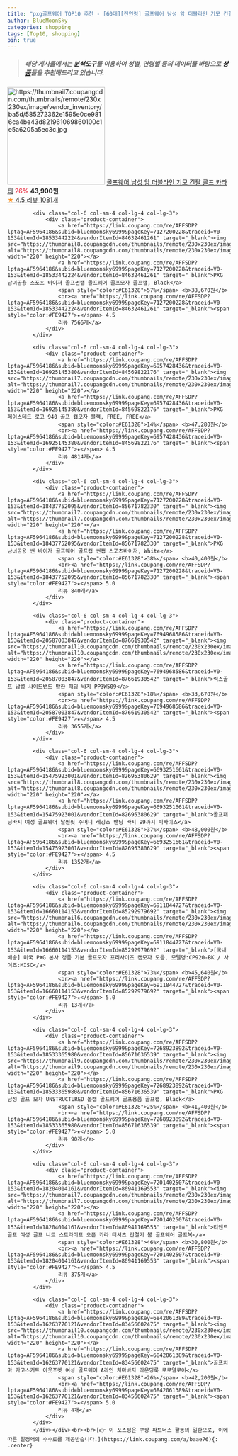 ```yaml
---
title: "pxg골프웨어 TOP10 추천 - [60대][전연령] 골프웨어 남성 암 더블라인 기모 긴팔 골프 카라티"
author: BlueMoonSky
categories: shopping
tags: [Top10, shopping]
pin: true
---
```


> ##### 해당 게시물에서는 [**분석도구**](https://itemscout.io/)를 이용하여 **성별**, **연령별** 등의 데이터를 바탕으로 [**상품**](https://link.coupang.com/a/baae76)들을 추천해드리고 있습니다.
<div class="container"><div class="row">
            <div class="col-6 col-sm-4 col-lg-4 col-lg-3">
                <div class="product-container">
                    <a href="https://link.coupang.com/re/AFFSDP?lptag=AF5964186&subid=bluemoonsky6999&pageKey=6147472466&traceid=V0-153&itemId=11840753251&vendorItemId=79114100741" target="_blank"><img src="https://thumbnail7.coupangcdn.com/thumbnails/remote/230x230ex/image/vendor_inventory/ba5d/585272362e1595e0ce9816ca4be43d821961069860100c1e5a6205a5ec3c.jpg" alt="https://thumbnail7.coupangcdn.com/thumbnails/remote/230x230ex/image/vendor_inventory/ba5d/585272362e1595e0ce9816ca4be43d821961069860100c1e5a6205a5ec3c.jpg" width="220" height="220"></a>
                    <a href="https://link.coupang.com/re/AFFSDP?lptag=AF5964186&subid=bluemoonsky6999&pageKey=6147472466&traceid=V0-153&itemId=11840753251&vendorItemId=79114100741" target="_blank">골프웨어 남성 암 더블라인 기모 긴팔 골프 카라티</a>
                    <span style="color:#E61328">26%</span> <b>43,900원</b>
                    <br><a href="https://link.coupang.com/re/AFFSDP?lptag=AF5964186&subid=bluemoonsky6999&pageKey=6147472466&traceid=V0-153&itemId=11840753251&vendorItemId=79114100741" target="_blank"><span style="color:#FE9427">★</span> 4.5
                    리뷰 1081개</a>
                </div>
            </div>
            
            <div class="col-6 col-sm-4 col-lg-4 col-lg-3">
                <div class="product-container">
                    <a href="https://link.coupang.com/re/AFFSDP?lptag=AF5964186&subid=bluemoonsky6999&pageKey=7127200228&traceid=V0-153&itemId=18533442224&vendorItemId=84632461261" target="_blank"><img src="https://thumbnail8.coupangcdn.com/thumbnails/remote/230x230ex/image/vendor_inventory/8052/13e02cc663f12b9f024a8a9c6f7800813316fdb3dda0c227c21fcc2df463.jpg" alt="https://thumbnail8.coupangcdn.com/thumbnails/remote/230x230ex/image/vendor_inventory/8052/13e02cc663f12b9f024a8a9c6f7800813316fdb3dda0c227c21fcc2df463.jpg" width="220" height="220"></a>
                    <a href="https://link.coupang.com/re/AFFSDP?lptag=AF5964186&subid=bluemoonsky6999&pageKey=7127200228&traceid=V0-153&itemId=18533442224&vendorItemId=84632461261" target="_blank">PXG 남녀공용 스포츠 바이저 골프썬캡 골프웨어 골프모자 골프캡, Black</a>
                    <span style="color:#E61328">57%</span> <b>38,670원</b>
                    <br><a href="https://link.coupang.com/re/AFFSDP?lptag=AF5964186&subid=bluemoonsky6999&pageKey=7127200228&traceid=V0-153&itemId=18533442224&vendorItemId=84632461261" target="_blank"><span style="color:#FE9427">★</span> 4.5
                    리뷰 7566개</a>
                </div>
            </div>
            
            <div class="col-6 col-sm-4 col-lg-4 col-lg-3">
                <div class="product-container">
                    <a href="https://link.coupang.com/re/AFFSDP?lptag=AF5964186&subid=bluemoonsky6999&pageKey=6957428436&traceid=V0-153&itemId=16925145380&vendorItemId=84569822176" target="_blank"><img src="https://thumbnail7.coupangcdn.com/thumbnails/remote/230x230ex/image/vendor_inventory/f017/1a6bd64a59b81b75a74b97b74c6d0092acf561fe5c6be51d43d3d5bcf947.jpg" alt="https://thumbnail7.coupangcdn.com/thumbnails/remote/230x230ex/image/vendor_inventory/f017/1a6bd64a59b81b75a74b97b74c6d0092acf561fe5c6be51d43d3d5bcf947.jpg" width="220" height="220"></a>
                    <a href="https://link.coupang.com/re/AFFSDP?lptag=AF5964186&subid=bluemoonsky6999&pageKey=6957428436&traceid=V0-153&itemId=16925145380&vendorItemId=84569822176" target="_blank">PXG 페이스테드 로고 940 골프 캡모자 블랙, FREE, FREE</a>
                    <span style="color:#E61328">14%</span> <b>47,280원</b>
                    <br><a href="https://link.coupang.com/re/AFFSDP?lptag=AF5964186&subid=bluemoonsky6999&pageKey=6957428436&traceid=V0-153&itemId=16925145380&vendorItemId=84569822176" target="_blank"><span style="color:#FE9427">★</span> 4.5
                    리뷰 4814개</a>
                </div>
            </div>
            
            <div class="col-6 col-sm-4 col-lg-4 col-lg-3">
                <div class="product-container">
                    <a href="https://link.coupang.com/re/AFFSDP?lptag=AF5964186&subid=bluemoonsky6999&pageKey=7127200228&traceid=V0-153&itemId=18437752095&vendorItemId=85671782330" target="_blank"><img src="https://thumbnail7.coupangcdn.com/thumbnails/remote/230x230ex/image/vendor_inventory/ef79/056ee4f7f5046248d1646dbc397d776a3c3a44226b0d0ebc2d616d265215.jpg" alt="https://thumbnail7.coupangcdn.com/thumbnails/remote/230x230ex/image/vendor_inventory/ef79/056ee4f7f5046248d1646dbc397d776a3c3a44226b0d0ebc2d616d265215.jpg" width="220" height="220"></a>
                    <a href="https://link.coupang.com/re/AFFSDP?lptag=AF5964186&subid=bluemoonsky6999&pageKey=7127200228&traceid=V0-153&itemId=18437752095&vendorItemId=85671782330" target="_blank">PXG 남녀공용 썬 바이저 골프웨어 골프캡 썬캡 스포츠바이저, White</a>
                    <span style="color:#E61328">38%</span> <b>40,400원</b>
                    <br><a href="https://link.coupang.com/re/AFFSDP?lptag=AF5964186&subid=bluemoonsky6999&pageKey=7127200228&traceid=V0-153&itemId=18437752095&vendorItemId=85671782330" target="_blank"><span style="color:#FE9427">★</span> 5.0
                    리뷰 840개</a>
                </div>
            </div>
            
            <div class="col-6 col-sm-4 col-lg-4 col-lg-3">
                <div class="product-container">
                    <a href="https://link.coupang.com/re/AFFSDP?lptag=AF5964186&subid=bluemoonsky6999&pageKey=7694968586&traceid=V0-153&itemId=20587003847&vendorItemId=87661930542" target="_blank"><img src="https://thumbnail10.coupangcdn.com/thumbnails/remote/230x230ex/image/vendor_inventory/a1d0/d4af0f5103043721993a983a9b10b9c9d6cad0c2cfecd5ede0ebaf72294d.jpg" alt="https://thumbnail10.coupangcdn.com/thumbnails/remote/230x230ex/image/vendor_inventory/a1d0/d4af0f5103043721993a983a9b10b9c9d6cad0c2cfecd5ede0ebaf72294d.jpg" width="220" height="220"></a>
                    <a href="https://link.coupang.com/re/AFFSDP?lptag=AF5964186&subid=bluemoonsky6999&pageKey=7694968586&traceid=V0-153&itemId=20587003847&vendorItemId=87661930542" target="_blank">럭스골프 남성 사이드밴드 방한 패딩 바지 PP3W509</a>
                    <span style="color:#E61328">18%</span> <b>33,670원</b>
                    <br><a href="https://link.coupang.com/re/AFFSDP?lptag=AF5964186&subid=bluemoonsky6999&pageKey=7694968586&traceid=V0-153&itemId=20587003847&vendorItemId=87661930542" target="_blank"><span style="color:#FE9427">★</span> 4.5
                    리뷰 3655개</a>
                </div>
            </div>
            
            <div class="col-6 col-sm-4 col-lg-4 col-lg-3">
                <div class="product-container">
                    <a href="https://link.coupang.com/re/AFFSDP?lptag=AF5964186&subid=bluemoonsky6999&pageKey=6693251661&traceid=V0-153&itemId=15475923001&vendorItemId=82695380629" target="_blank"><img src="https://thumbnail8.coupangcdn.com/thumbnails/remote/230x230ex/image/vendor_inventory/4f48/9e743659887d7a6527326a5eb96c47adfc07194c3a405f8dbcbd8e248c78.jpg" alt="https://thumbnail8.coupangcdn.com/thumbnails/remote/230x230ex/image/vendor_inventory/4f48/9e743659887d7a6527326a5eb96c47adfc07194c3a405f8dbcbd8e248c78.jpg" width="220" height="220"></a>
                    <a href="https://link.coupang.com/re/AFFSDP?lptag=AF5964186&subid=bluemoonsky6999&pageKey=6693251661&traceid=V0-153&itemId=15475923001&vendorItemId=82695380629" target="_blank">골프패딩바지 여성 골프웨어 날씬핏 주머니 레깅스 밴딩 바지 99까지 빅사이즈</a>
                    <span style="color:#E61328">37%</span> <b>48,000원</b>
                    <br><a href="https://link.coupang.com/re/AFFSDP?lptag=AF5964186&subid=bluemoonsky6999&pageKey=6693251661&traceid=V0-153&itemId=15475923001&vendorItemId=82695380629" target="_blank"><span style="color:#FE9427">★</span> 4.5
                    리뷰 1352개</a>
                </div>
            </div>
            
            <div class="col-6 col-sm-4 col-lg-4 col-lg-3">
                <div class="product-container">
                    <a href="https://link.coupang.com/re/AFFSDP?lptag=AF5964186&subid=bluemoonsky6999&pageKey=6911844727&traceid=V0-153&itemId=16660114153&vendorItemId=85292979692" target="_blank"><img src="https://thumbnail6.coupangcdn.com/thumbnails/remote/230x230ex/image/vendor_inventory/69c3/320205c7b3c8a49e060a6eb05c09f3aafc134c8bc98997d73d7072ccd8f8.jpg" alt="https://thumbnail6.coupangcdn.com/thumbnails/remote/230x230ex/image/vendor_inventory/69c3/320205c7b3c8a49e060a6eb05c09f3aafc134c8bc98997d73d7072ccd8f8.jpg" width="220" height="220"></a>
                    <a href="https://link.coupang.com/re/AFFSDP?lptag=AF5964186&subid=bluemoonsky6999&pageKey=6911844727&traceid=V0-153&itemId=16660114153&vendorItemId=85292979692" target="_blank">[국내 배송] 미국 PXG 본사 정품 기본 골프모자 프리사이즈 캡모자 모음, 모델명:CP920-BK / 사이즈:MISC</a>
                    <span style="color:#E61328">73%</span> <b>45,640원</b>
                    <br><a href="https://link.coupang.com/re/AFFSDP?lptag=AF5964186&subid=bluemoonsky6999&pageKey=6911844727&traceid=V0-153&itemId=16660114153&vendorItemId=85292979692" target="_blank"><span style="color:#FE9427">★</span> 5.0
                    리뷰 13개</a>
                </div>
            </div>
            
            <div class="col-6 col-sm-4 col-lg-4 col-lg-3">
                <div class="product-container">
                    <a href="https://link.coupang.com/re/AFFSDP?lptag=AF5964186&subid=bluemoonsky6999&pageKey=7268923892&traceid=V0-153&itemId=18533365980&vendorItemId=85671636539" target="_blank"><img src="https://thumbnail9.coupangcdn.com/thumbnails/remote/230x230ex/image/vendor_inventory/b279/ca5b12611990c7027bce963d9abc24926a011bc5a3c3a4ac7a5f15613727.jpg" alt="https://thumbnail9.coupangcdn.com/thumbnails/remote/230x230ex/image/vendor_inventory/b279/ca5b12611990c7027bce963d9abc24926a011bc5a3c3a4ac7a5f15613727.jpg" width="220" height="220"></a>
                    <a href="https://link.coupang.com/re/AFFSDP?lptag=AF5964186&subid=bluemoonsky6999&pageKey=7268923892&traceid=V0-153&itemId=18533365980&vendorItemId=85671636539" target="_blank">PXG 남성 골프 모자 UNSTRUCTURED 볼캡 골프웨어 골프용품 골프캡, Black</a>
                    <span style="color:#E61328">25%</span> <b>41,400원</b>
                    <br><a href="https://link.coupang.com/re/AFFSDP?lptag=AF5964186&subid=bluemoonsky6999&pageKey=7268923892&traceid=V0-153&itemId=18533365980&vendorItemId=85671636539" target="_blank"><span style="color:#FE9427">★</span> 5.0
                    리뷰 90개</a>
                </div>
            </div>
            
            <div class="col-6 col-sm-4 col-lg-4 col-lg-3">
                <div class="product-container">
                    <a href="https://link.coupang.com/re/AFFSDP?lptag=AF5964186&subid=bluemoonsky6999&pageKey=7201402507&traceid=V0-153&itemId=18204014161&vendorItemId=86941169553" target="_blank"><img src="https://thumbnail7.coupangcdn.com/thumbnails/remote/230x230ex/image/vendor_inventory/2e06/b3f1257db3e208833b7e347503c534df3ab6d65a8c06b9f2a9d39cb17c60.jpg" alt="https://thumbnail7.coupangcdn.com/thumbnails/remote/230x230ex/image/vendor_inventory/2e06/b3f1257db3e208833b7e347503c534df3ab6d65a8c06b9f2a9d39cb17c60.jpg" width="220" height="220"></a>
                    <a href="https://link.coupang.com/re/AFFSDP?lptag=AF5964186&subid=bluemoonsky6999&pageKey=7201402507&traceid=V0-153&itemId=18204014161&vendorItemId=86941169553" target="_blank">티앤드골프 여성 골프 니트 스트라이프 오픈 카라 티셔츠 간절기 봄 골프웨어 골프복</a>
                    <span style="color:#E61328">46%</span> <b>30,800원</b>
                    <br><a href="https://link.coupang.com/re/AFFSDP?lptag=AF5964186&subid=bluemoonsky6999&pageKey=7201402507&traceid=V0-153&itemId=18204014161&vendorItemId=86941169553" target="_blank"><span style="color:#FE9427">★</span> 4.5
                    리뷰 375개</a>
                </div>
            </div>
            
            <div class="col-6 col-sm-4 col-lg-4 col-lg-3">
                <div class="product-container">
                    <a href="https://link.coupang.com/re/AFFSDP?lptag=AF5964186&subid=bluemoonsky6999&pageKey=6842061389&traceid=V0-153&itemId=16263770121&vendorItemId=83456602475" target="_blank"><img src="https://thumbnail10.coupangcdn.com/thumbnails/remote/230x230ex/image/vendor_inventory/98b3/b5f3b18162bb263eb12d912a60c338de60671572d6177a1f8fc8c3f2fd90.jpeg" alt="https://thumbnail10.coupangcdn.com/thumbnails/remote/230x230ex/image/vendor_inventory/98b3/b5f3b18162bb263eb12d912a60c338de60671572d6177a1f8fc8c3f2fd90.jpeg" width="220" height="220"></a>
                    <a href="https://link.coupang.com/re/AFFSDP?lptag=AF5964186&subid=bluemoonsky6999&pageKey=6842061389&traceid=V0-153&itemId=16263770121&vendorItemId=83456602475" target="_blank">골프치마 카고스커트 아웃포켓 여성 골프웨어 A라인 치마바지 라운딩룩 로로얼로이</a>
                    <span style="color:#E61328">26%</span> <b>42,200원</b>
                    <br><a href="https://link.coupang.com/re/AFFSDP?lptag=AF5964186&subid=bluemoonsky6999&pageKey=6842061389&traceid=V0-153&itemId=16263770121&vendorItemId=83456602475" target="_blank"><span style="color:#FE9427">★</span> 5.0
                    리뷰 4개</a>
                </div>
            </div>
            </div></div><br><br>[👉 이 포스팅은 쿠팡 파트너스 활동의 일환으로, 이에 따른 일정액의 수수료를 제공받습니다.](https://link.coupang.com/a/baae76){: .center}
